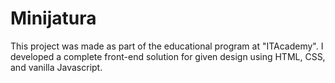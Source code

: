 # Minijatura

This project was made as part of the educational program at "ITAcademy".
I developed a complete front-end solution for given design using HTML, CSS, and vanilla Javascript.

